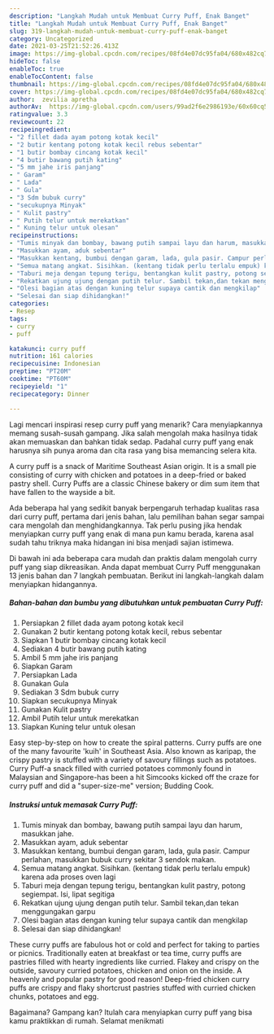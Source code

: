 ```yaml
---
description: "Langkah Mudah untuk Membuat Curry Puff, Enak Banget"
title: "Langkah Mudah untuk Membuat Curry Puff, Enak Banget"
slug: 319-langkah-mudah-untuk-membuat-curry-puff-enak-banget
category: Uncategorized
date: 2021-03-25T21:52:26.413Z
image: https://img-global.cpcdn.com/recipes/08fd4e07dc95fa04/680x482cq70/curry-puff-foto-resep-utama.jpg
hideToc: false
enableToc: true
enableTocContent: false
thumbnail: https://img-global.cpcdn.com/recipes/08fd4e07dc95fa04/680x482cq70/curry-puff-foto-resep-utama.jpg
cover: https://img-global.cpcdn.com/recipes/08fd4e07dc95fa04/680x482cq70/curry-puff-foto-resep-utama.jpg
author:  zevilia apretha
authorAv:  https://img-global.cpcdn.com/users/99ad2f6e2986193e/60x60cq50/avatar.jpg
ratingvalue: 3.3
reviewcount: 22
recipeingredient:
- "2 fillet dada ayam potong kotak kecil"
- "2 butir kentang potong kotak kecil rebus sebentar"
- "1 butir bombay cincang kotak kecil"
- "4 butir bawang putih kating"
- "5 mm jahe iris panjang"
- " Garam"
- " Lada"
- " Gula"
- "3 Sdm bubuk curry"
- "secukupnya Minyak"
- " Kulit pastry"
- " Putih telur untuk merekatkan"
- " Kuning telur untuk olesan"
recipeinstructions:
- "Tumis minyak dan bombay, bawang putih sampai layu dan harum, masukkan jahe."
- "Masukkan ayam, aduk sebentar"
- "Masukkan kentang, bumbui dengan garam, lada, gula pasir. Campur perlahan, masukkan bubuk curry sekitar 3 sendok makan."
- "Semua matang angkat. Sisihkan. (kentang tidak perlu terlalu empuk) karena ada proses oven lagi"
- "Taburi meja dengan tepung terigu, bentangkan kulit pastry, potong segiempat. Isi, lipat segitiga"
- "Rekatkan ujung ujung dengan putih telur. Sambil tekan,dan tekan menggungakan garpu"
- "Olesi bagian atas dengan kuning telur supaya cantik dan mengkilap"
- "Selesai dan siap dihidangkan!"
categories:
- Resep
tags:
- curry
- puff

katakunci: curry puff 
nutrition: 161 calories
recipecuisine: Indonesian
preptime: "PT20M"
cooktime: "PT60M"
recipeyield: "1"
recipecategory: Dinner

---
```



Lagi mencari inspirasi resep curry puff yang menarik? Cara menyiapkannya memang susah-susah gampang. Jika salah mengolah maka hasilnya tidak akan memuaskan dan bahkan tidak sedap. Padahal curry puff yang enak harusnya sih punya aroma dan cita rasa yang bisa memancing selera kita.


A curry puff is a snack of Maritime Southeast Asian origin. It is a small pie consisting of curry with chicken and potatoes in a deep-fried or baked pastry shell. Curry Puffs are a classic Chinese bakery or dim sum item that have fallen to the wayside a bit.

Ada beberapa hal yang sedikit banyak berpengaruh terhadap kualitas rasa dari curry puff, pertama dari jenis bahan, lalu pemilihan bahan segar sampai cara mengolah dan menghidangkannya. Tak perlu pusing jika hendak menyiapkan curry puff yang enak di mana pun kamu berada, karena asal sudah tahu triknya maka hidangan ini bisa menjadi sajian istimewa.


Di bawah ini ada beberapa cara mudah dan praktis dalam mengolah curry puff yang siap dikreasikan. Anda dapat membuat Curry Puff menggunakan 13 jenis bahan dan 7 langkah pembuatan. Berikut ini langkah-langkah dalam menyiapkan hidangannya.

<!--inarticleads1-->

##### Bahan-bahan dan bumbu yang dibutuhkan untuk pembuatan Curry Puff:

1. Persiapkan 2 fillet dada ayam potong kotak kecil
1. Gunakan 2 butir kentang potong kotak kecil, rebus sebentar
1. Siapkan 1 butir bombay cincang kotak kecil
1. Sediakan 4 butir bawang putih kating
1. Ambil 5 mm jahe iris panjang
1. Siapkan  Garam
1. Persiapkan  Lada
1. Gunakan  Gula
1. Sediakan 3 Sdm bubuk curry
1. Siapkan secukupnya Minyak
1. Gunakan  Kulit pastry
1. Ambil  Putih telur untuk merekatkan
1. Siapkan  Kuning telur untuk olesan


Easy step-by-step on how to create the spiral patterns. Curry puffs are one of the many favourite &#39;kuih&#39; in Southeast Asia. Also known as karipap, the crispy pastry is stuffed with a variety of savoury fillings such as potatoes. Curry Puff-a snack filled with curried potatoes commonly found in Malaysian and Singapore-has been a hit Simcooks kicked off the craze for curry puff and did a &#34;super-size-me&#34; version; Budding Cook. 

<!--inarticleads2-->

##### Instruksi untuk memasak Curry Puff:

1. Tumis minyak dan bombay, bawang putih sampai layu dan harum, masukkan jahe.
1. Masukkan ayam, aduk sebentar
1. Masukkan kentang, bumbui dengan garam, lada, gula pasir. Campur perlahan, masukkan bubuk curry sekitar 3 sendok makan.
1. Semua matang angkat. Sisihkan. (kentang tidak perlu terlalu empuk) karena ada proses oven lagi
1. Taburi meja dengan tepung terigu, bentangkan kulit pastry, potong segiempat. Isi, lipat segitiga
1. Rekatkan ujung ujung dengan putih telur. Sambil tekan,dan tekan menggungakan garpu
1. Olesi bagian atas dengan kuning telur supaya cantik dan mengkilap
1. Selesai dan siap dihidangkan!

These curry puffs are fabulous hot or cold and perfect for taking to parties or picnics. Traditionally eaten at breakfast or tea time, curry puffs are pastries filled with hearty ingredients like curried. Flakey and crispy on the outside, savoury curried potatoes, chicken and onion on the inside. A heavenly and popular pastry for good reason! Deep-fried chicken curry puffs are crispy and flaky shortcrust pastries stuffed with curried chicken chunks, potatoes and egg. 

Bagaimana? Gampang kan? Itulah cara menyiapkan curry puff yang bisa kamu praktikkan di rumah. Selamat menikmati
